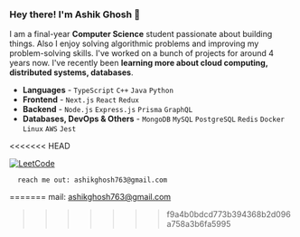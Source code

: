 
### Hey there! I'm Ashik Ghosh 👋


I am a final-year **Computer Science** student passionate about building things. Also I enjoy solving algorithmic problems and improving my problem-solving skills. I've worked on a bunch of projects for around 4 years now. I've recently been **learning more about cloud computing, distributed systems, databases**.




- **Languages** - `TypeScript` `C++` `Java` `Python`
- **Frontend** - `Next.js` `React` `Redux`
- **Backend** - `Node.js` `Express.js` `Prisma` `GraphQL`
- **Databases, DevOps & Others** - `MongoDB` `MySQL` `PostgreSQL` `Redis` `Docker`  `Linux` `AWS` `Jest`

<<<<<<< HEAD



<p>  
  <a href="https://leetcode.com/u/Ashik763" target="_blank">
      <img src="https://img.shields.io/badge/LeetCode-FFA116?style=for-the-badge&logo=leetcode&logoColor=black" alt="LeetCode">
  </a>
</p>


 

      reach me out: ashikghosh763@gmail.com







=======
mail: ashikghosh763@gmail.com
>>>>>>> f9a4b0bdcd773b394368b2d096a758a3b6fa5995
